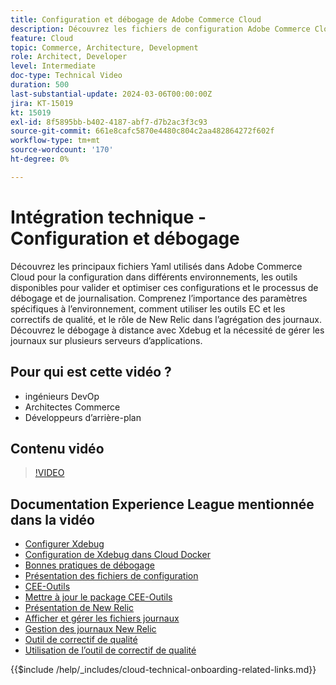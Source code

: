 ```yaml
---
title: Configuration et débogage de Adobe Commerce Cloud
description: Découvrez les fichiers de configuration Adobe Commerce Cloud, les outils de débogage et la gestion des journaux, essentiels pour les développeurs DevOps, les administrateurs système et le serveur principal.
feature: Cloud
topic: Commerce, Architecture, Development
role: Architect, Developer
level: Intermediate
doc-type: Technical Video
duration: 500
last-substantial-update: 2024-03-06T00:00:00Z
jira: KT-15019
kt: 15019
exl-id: 8f5895bb-b402-4187-abf7-d7b2ac3f3c93
source-git-commit: 661e8cafc5870e4480c804c2aa482864272f602f
workflow-type: tm+mt
source-wordcount: '170'
ht-degree: 0%

---
```


# Intégration technique - Configuration et débogage

Découvrez les principaux fichiers Yaml utilisés dans Adobe Commerce Cloud pour la configuration dans différents environnements, les outils disponibles pour valider et optimiser ces configurations et le processus de débogage et de journalisation. Comprenez l’importance des paramètres spécifiques à l’environnement, comment utiliser les outils EC et les correctifs de qualité, et le rôle de New Relic dans l’agrégation des journaux. Découvrez le débogage à distance avec Xdebug et la nécessité de gérer les journaux sur plusieurs serveurs d’applications.

## Pour qui est cette vidéo ?

- ingénieurs DevOp
- Architectes Commerce
- Développeurs d’arrière-plan

## Contenu vidéo

>[!VIDEO](https://video.tv.adobe.com/v/3432813?learn=on&captions=fre_fr)

## Documentation Experience League mentionnée dans la vidéo

- [Configurer Xdebug](https://experienceleague.adobe.com/docs/commerce-cloud-service/user-guide/develop/test/debug.html?lang=fr)
- [Configuration de Xdebug dans Cloud Docker](https://developer.adobe.com/commerce/cloud-tools/docker/test/configure-xdebug/)
- [Bonnes pratiques de débogage](https://experienceleague.adobe.com/docs/commerce-operations/implementation-playbook/best-practices/development/debugging.html?lang=fr)
- [Présentation des fichiers de configuration](https://experienceleague.adobe.com/docs/commerce-cloud-service/user-guide/configure/overview.html?lang=fr)
- [CEE-Outils](https://experienceleague.adobe.com/docs/commerce-cloud-service/user-guide/dev-tools/ece-tools/package-overview.html?lang=fr)
- [Mettre à jour le package CEE-Outils](https://experienceleague.adobe.com/docs/commerce-cloud-service/user-guide/dev-tools/ece-tools/update-package.html?lang=fr)
- [Présentation de New Relic](https://experienceleague.adobe.com/docs/commerce-cloud-service/user-guide/monitor/new-relic/new-relic-service.html?lang=fr)
- [ Afficher et gérer les fichiers journaux](https://experienceleague.adobe.com/docs/commerce-cloud-service/user-guide/develop/test/log-locations.html?lang=fr)
- [Gestion des journaux New Relic](https://experienceleague.adobe.com/docs/commerce-cloud-service/user-guide/monitor/new-relic/log-management.html?lang=fr)
- [Outil de correctif de qualité](https://experienceleague.adobe.com/tools/commerce-quality-patches/index.html?lang=fr)
- [Utilisation de l’outil de correctif de qualité](https://experienceleague.adobe.com/docs/commerce-operations/tools/quality-patches-tool/usage.html?lang=fr)

{{$include /help/_includes/cloud-technical-onboarding-related-links.md}}

